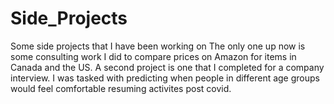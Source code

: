 # Side_Projects
Some side projects that I have been working on
The only one up now is some consulting work I did to compare prices on Amazon for items in Canada and the US.
A second project is one that I completed for a company interview. I was tasked with predicting when people in different age groups would feel comfortable resuming activites post covid.
